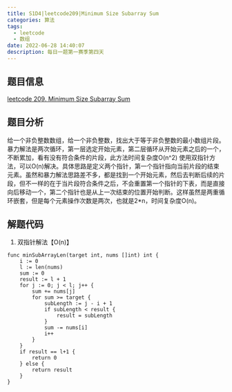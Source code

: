```yaml
---
title: S1D4|leetcode209|Minimum Size Subarray Sum
categories: 算法
tags:
  - leetcode
  - 数组
date: 2022-06-28 14:40:07
description: 每日一题第一赛季第四天
---
```

## 题目信息
[leetcode 209. Minimum Size Subarray Sum](https://leetcode.com/problems/minimum-size-subarray-sum/)
## 题目分析
给一个非负整数数组，给一个非负整数，找出大于等于非负整数的最小数组片段。
暴力解法是两次循环，第一层选定开始元素，第二层循环从开始元素之后的一个，不断累加，看有没有符合条件的片段，此方法时间复杂度O(n^2)
使用双指针方法，可以O(n)解决。具体思路是定义两个指针，第一个指针指向当前片段的结束元素。虽然和暴力解法思路差不多，都是找到一个开始元素，然后去判断后续的片段，但不一样的在于当片段符合条件之后，不会重置第一个指针的下表，而是直接向后移动一个，第二个指针也是从上一次结束的位置开始判断。这样虽然是两重循环嵌套，但是每个元素操作次数是两次，也就是2\*n，时间复杂度O(n)。
## 解题代码
1. 双指针解法【O(n)】
~~~
func minSubArrayLen(target int, nums []int) int {
    i := 0
    l := len(nums)  
    sum := 0        
    result := l + 1 
    for j := 0; j < l; j++ {
        sum += nums[j]
        for sum >= target {
            subLength := j - i + 1
            if subLength < result {
                result = subLength
            }
            sum -= nums[i]
            i++
        }
    }
    if result == l+1 {
        return 0
    } else {
        return result
    }
}
~~~